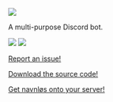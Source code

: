 ![](https://raw.githubusercontent.com/joseywoermann/navnlos/master/navnloas1_gh_dark.PNG)


A multi-purpose Discord bot.


![](https://badgen.net/github/release/joseywoermann/navnlos/stable?color=black) ![](https://badgen.net/github/last-commit/joseywoermann/navnlos?color=black)

[Report an issue!](https://bit.ly/navnlos-issues)

[Download the source code!](https://github.com/joseywoermann/navnlos/releases)

[Get navnløs onto your server!](http://get-navnlos.tk/)
